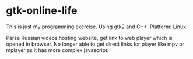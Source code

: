 # gtk-online-life

This is just my programming exercise. Using gtk2 and C++. Platform: Linux.

Parse Russian videos hosting website, get link to web player which is opened in browser.
No longer able to get direct links for player like mpv or mplayer as it has more complex javascript.


